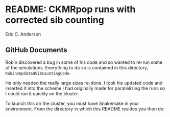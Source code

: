 README: CKMRpop runs with corrected sib counting
================
Eric C. Anderson

## GitHub Documents

Robin discovered a bug in some of his code and so wanted to re-run some
of the simulations. Everything to do so is contained in this directory,
`RobinsUpdatedSibCountingCode`.

He only needed the really large sizes re-done. I took his updated code
and inserted it into the scheme I had originally made for parallelizing
the runs so I could run it quickly on the cluster.

To launch this on the cluster, you must have Snakemake in your
environment. From the directory in which this README resides you then
do:

``` sh
```
